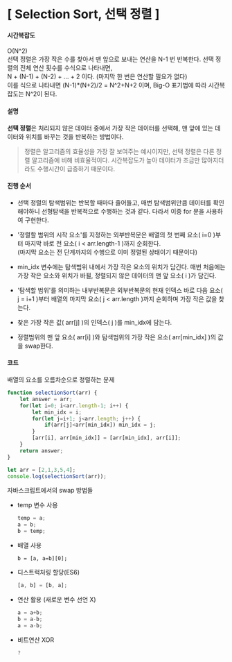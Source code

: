 # [ Selection Sort, 선택 정렬 ]
#### 시간복잡도

O(N^2)  
선택 정렬은 가장 작은 수를 찾아서 맨 앞으로 보내는 연산을 N-1 번 반복한다. 선택 정렬의 전체 연산 횟수를 수식으로 나타내면,  
 N + (N-1) + (N-2) + ... + 2 이다. (마지막 한 번은 연산할 필요가 없다)  
 이를 식으로 나타내면 (N-1)*(N+2)/2 = N^2+N+2 이며, Big-O 표기법에 따라 시간복잡도는 N^2이 된다.  

 #### 설명

 **선택 정렬**은 처리되지 않은 데이터 중에서 가장 작은 데이터를 선택해, 맨 앞에 있는 데이터와 위치를 바꾸는 것을 반복하는 방법이다.
 > 정렬은 알고리즘의 효율성을 가장 잘 보여주는 예시이지만, 선택 정렬은 다른 정렬 알고리즘에 비해 비효율적이다. 시간복잡도가 높아 데이터가 조금만 많아지더라도 수행시간이 급증하기 때문이다.

 #### 진행 순서

 + 선택 정렬의 탐색범위는 반복할 때마다 줄어들고, 매번 탐색범위만큼 데이터를 확인해야하니 선형탐색을 반복적으로 수행하는 것과 같다. 다라서 이중 for 문을 사용하여 구현한다.

 + '정렬할 범위의 시작 요소'를 지정하는 외부반복문은 배열의 첫 번째 요소( i=0 )부터 마지막 바로 전 요소( i < arr.length-1 )까지 순회한다.  
 (마지막 요소는 전 단계까지의 수행으로 이미 정렬된 상태이기 때문이다)

 + min_idx 변수에는 탐색범위 내에서 가장 작은 요소의 위치가 담긴다. 매번 처음에는 가장 작은 요소와 위치가 바뀔, 정렬되지 않은 데이터의 맨 앞 요소( i )가 담긴다.

+ '탐색할 범위'를 의미하는 내부반복문은 외부반복문의 현재 인덱스 바로 다음 요소( j = i+1 )부터 배열의 마지막 요소( j < arr.length )까지 순회하며 가장 작은 값을 찾는다.

+ 찾은 가장 작은 값( arr[j] )의 인덱스( j )를 min_idx에 담는다.

+ 정렬범위의 맨 앞 요소( arr[i] )와 탐색범위의 가장 작은 요소( arr[min_idx] )의 값을 swap한다.

#### 코드

배열의 요소를 오름차순으로 정렬하는 문제

```javascript
function selectionSort(arr) {
    let answer = arr;
    for(let i=0; i<arr.length-1; i++) {
        let min_idx = i;
        for(let j=i+1; j<arr.length; j++) {
            if(arr[j]<arr[min_idx]) min_idx = j;
        }
        [arr[i], arr[min_idx]] = [arr[min_idx], arr[i]];
    }
    return answer;
}

let arr = [2,1,3,5,4];
console.log(selectionSort(arr));
```

자바스크립트에서의 swap 방법들  

+ temp 변수 사용
    ```javascript
    temp = a;
    a = b;
    b = temp;
    ```
+ 배열 사용
    ```javscript
    b = [a, a=b][0];
    ```
+ 디스트럭처링 할당(ES6)
    ```javascript
    [a, b] = [b, a];
    ```
+ 연산 활용 (새로운 변수 선언 X)
    ```javascript
    a = a+b;
    b = a-b;
    a = a-b;
    ```
+ 비트연산 XOR 
    ```javascript
    ?
    ```